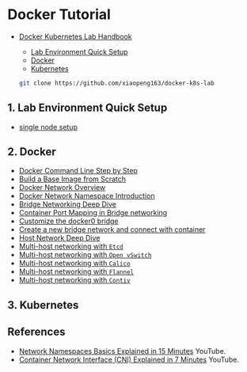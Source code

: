 # Docker Tutorial

* [Docker Kubernetes Lab Handbook](https://docker-k8s-lab.readthedocs.io/en/latest/index.html)

  * [Lab Environment Quick Setup](https://docker-k8s-lab.readthedocs.io/en/latest/lab-environment.html)
  * [Docker](https://docker-k8s-lab.readthedocs.io/en/latest/docker.html)
  * [Kubernetes](https://docker-k8s-lab.readthedocs.io/en/latest/kubernetes.html)
  
  ```sh
  git clone https://github.com/xiaopeng163/docker-k8s-lab
  ```

## 1. Lab Environment Quick Setup

* [single node setup](my-notes/single-node.md)

## 2. Docker

* [Docker Command Line Step by Step](my-notes/docker-01.md)
* [Build a Base Image from Scratch](my-notes/docker-02.md)
* [Docker Network Overview](my-notes/docker-03.md)
* [Docker Network Namespace Introduction](my-notes/docker-04.md)
* [Bridge Networking Deep Dive](my-notes/docker-05.md)
* [Container Port Mapping in Bridge networking](my-notes/docker-06.md)
* [Customize the docker0 bridge](my-notes/docker-07.md)
* [Create a new bridge network and connect with container](my-notes/docker-08.md)
* [Host Network Deep Dive](my-notes/docker-09.md)
* [Multi-host networking with `Etcd`](my-notes/docker-10.md)
* [Multi-host networking with `Open vSwitch`](my-notes/docker-11.md)
* [Multi-host networking with `Calico`](my-notes/docker-12.md)
* [Multi-host networking with `Flannel`](my-notes/docker-13.md)
* [Multi-host networking with `Contiv`](my-notes/docker-14.md)

## 3. Kubernetes

## References

* [Network Namespaces Basics Explained in 15 Minutes](https://www.youtube.com/watch?v=j_UUnlVC2Ss&t=4s) YouTube.
* [Container Network Interface (CNI) Explained in 7 Minutes](https://www.youtube.com/watch?v=l2BS_kuQxBA) YouTube.
